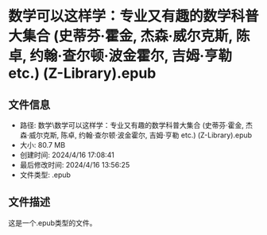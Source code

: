 ﻿# 数学可以这样学：专业又有趣的数学科普大集合 (史蒂芬·霍金, 杰森·威尔克斯, 陈卓, 约翰·查尔顿·波金霍尔, 吉姆·亨勒 etc.) (Z-Library).epub

## 文件信息
- 路径: 数学\数学可以这样学：专业又有趣的数学科普大集合 (史蒂芬·霍金, 杰森·威尔克斯, 陈卓, 约翰·查尔顿·波金霍尔, 吉姆·亨勒 etc.) (Z-Library).epub
- 大小: 80.7 MB
- 创建时间: 2024/4/16 17:08:41
- 最后修改时间: 2024/4/16 13:56:25
- 文件类型: .epub

## 文件描述
这是一个.epub类型的文件。

